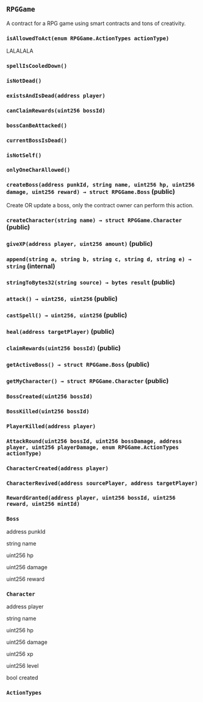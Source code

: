 ## `RPGGame`

A contract for a RPG game using smart contracts and tons of creativity.




### `isAllowedToAct(enum RPGGame.ActionTypes actionType)`

LALALALA



### `spellIsCooledDown()`





### `isNotDead()`





### `existsAndIsDead(address player)`





### `canClaimRewards(uint256 bossId)`





### `bossCanBeAttacked()`





### `currentBossIsDead()`





### `isNotSelf()`





### `onlyOneCharAllowed()`






### `createBoss(address punkId, string name, uint256 hp, uint256 damage, uint256 reward) → struct RPGGame.Boss` (public)

Create OR update a boss, only the contract owner can perform this action.




### `createCharacter(string name) → struct RPGGame.Character` (public)





### `giveXP(address player, uint256 amount)` (public)





### `append(string a, string b, string c, string d, string e) → string` (internal)





### `stringToBytes32(string source) → bytes result` (public)





### `attack() → uint256, uint256` (public)





### `castSpell() → uint256, uint256` (public)





### `heal(address targetPlayer)` (public)





### `claimRewards(uint256 bossId)` (public)





### `getActiveBoss() → struct RPGGame.Boss` (public)





### `getMyCharacter() → struct RPGGame.Character` (public)






### `BossCreated(uint256 bossId)`





### `BossKilled(uint256 bossId)`





### `PlayerKilled(address player)`





### `AttackRound(uint256 bossId, uint256 bossDamage, address player, uint256 playerDamage, enum RPGGame.ActionTypes actionType)`





### `CharacterCreated(address player)`





### `CharacterRevived(address sourcePlayer, address targetPlayer)`





### `RewardGranted(address player, uint256 bossId, uint256 reward, uint256 mintId)`






### `Boss`


address punkId


string name


uint256 hp


uint256 damage


uint256 reward


### `Character`


address player


string name


uint256 hp


uint256 damage


uint256 xp


uint256 level


bool created



### `ActionTypes`











